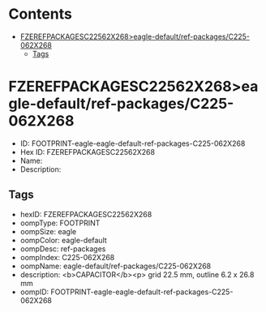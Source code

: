 



Contents
========

* [FZEREFPACKAGESC22562X268>eagle-default/ref-packages/C225-062X268](#fzerefpackagesc22562x268eagle-defaultref-packagesc225-062x268)
	* [Tags](#tags)

# FZEREFPACKAGESC22562X268>eagle-default/ref-packages/C225-062X268

- ID: FOOTPRINT-eagle-eagle-default-ref-packages-C225-062X268
- Hex ID: FZEREFPACKAGESC22562X268
- Name: 
- Description: 

## Tags

- hexID: FZEREFPACKAGESC22562X268
- oompType: FOOTPRINT
- oompSize: eagle
- oompColor: eagle-default
- oompDesc: ref-packages
- oompIndex: C225-062X268
- oompName: eagle-default/ref-packages/C225-062X268
- description: &lt;b&gt;CAPACITOR&lt;/b&gt;&lt;p&gt;&#xD;
grid 22.5 mm, outline 6.2 x 26.8 mm
- oompID: FOOTPRINT-eagle-eagle-default-ref-packages-C225-062X268
